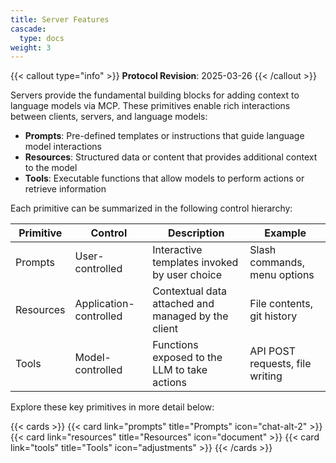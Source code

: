 ```yaml
---
title: Server Features
cascade:
  type: docs
weight: 3
---
```


{{< callout type="info" >}} **Protocol Revision**: 2025-03-26 {{< /callout >}}

Servers provide the fundamental building blocks for adding context to language models via
MCP. These primitives enable rich interactions between clients, servers, and language
models:

- **Prompts**: Pre-defined templates or instructions that guide language model
  interactions
- **Resources**: Structured data or content that provides additional context to the model
- **Tools**: Executable functions that allow models to perform actions or retrieve
  information

Each primitive can be summarized in the following control hierarchy:

| Primitive | Control                | Description                                        | Example                         |
| --------- | ---------------------- | -------------------------------------------------- | ------------------------------- |
| Prompts   | User-controlled        | Interactive templates invoked by user choice       | Slash commands, menu options    |
| Resources | Application-controlled | Contextual data attached and managed by the client | File contents, git history      |
| Tools     | Model-controlled       | Functions exposed to the LLM to take actions       | API POST requests, file writing |

Explore these key primitives in more detail below:

{{< cards >}} {{< card link="prompts" title="Prompts" icon="chat-alt-2" >}}
{{< card link="resources" title="Resources" icon="document" >}}
{{< card link="tools" title="Tools" icon="adjustments" >}} {{< /cards >}}
